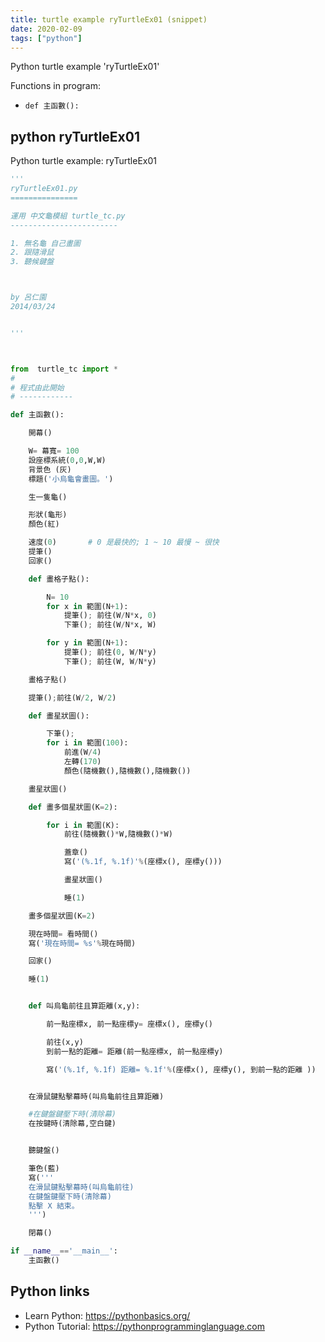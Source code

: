 ```yaml
---
title: turtle example ryTurtleEx01 (snippet)
date: 2020-02-09
tags: ["python"]
---
```

Python turtle example 'ryTurtleEx01'

Functions in program: 
* `def 主函數():`

## python ryTurtleEx01

Python turtle example: ryTurtleEx01

```python
'''
ryTurtleEx01.py
===============

運用 中文龜模組 turtle_tc.py
------------------------

1. 無名龜 自己畫圖
2. 跟隨滑鼠
3. 聽候鍵盤



by 呂仁園
2014/03/24


'''



from  turtle_tc import *
#
# 程式由此開始
# ------------

def 主函數():

    開幕()

    W= 幕寬= 100
    設座標系統(0,0,W,W)
    背景色 (灰)
    標題('小烏龜會畫圖。')

    生一隻龜()

    形狀(龜形)
    顏色(紅)

    速度(0)       # 0 是最快的; 1 ~ 10 最慢 ~ 很快
    提筆()
    回家()

    def 畫格子點():

        N= 10
        for x in 範圍(N+1):
            提筆(); 前往(W/N*x, 0)
            下筆(); 前往(W/N*x, W)

        for y in 範圍(N+1):
            提筆(); 前往(0, W/N*y)
            下筆(); 前往(W, W/N*y)

    畫格子點()

    提筆();前往(W/2, W/2)

    def 畫星狀圖():

        下筆();
        for i in 範圍(100):
            前進(W/4)
            左轉(170)
            顏色(隨機數(),隨機數(),隨機數())

    畫星狀圖()

    def 畫多個星狀圖(K=2):

        for i in 範圍(K):
            前往(隨機數()*W,隨機數()*W)

            蓋章()
            寫('(%.1f, %.1f)'%(座標x(), 座標y()))

            畫星狀圖()

            睡(1)

    畫多個星狀圖(K=2)

    現在時間= 看時間()
    寫('現在時間= %s'%現在時間)

    回家()

    睡(1)


    def 叫烏龜前往且算距離(x,y):

        前一點座標x, 前一點座標y= 座標x(), 座標y()

        前往(x,y)
        到前一點的距離= 距離(前一點座標x, 前一點座標y)

        寫('(%.1f, %.1f) 距離= %.1f'%(座標x(), 座標y(), 到前一點的距離 ))


    在滑鼠鍵點擊幕時(叫烏龜前往且算距離)

    #在鍵盤鍵壓下時(清除幕)
    在按鍵時(清除幕,空白鍵)


    聽鍵盤()

    筆色(藍)
    寫('''
    在滑鼠鍵點擊幕時(叫烏龜前往)
    在鍵盤鍵壓下時(清除幕)
    點擊 X 結束。
    ''')

    閉幕()

if __name__=='__main__':
    主函數()


```

## Python links

- Learn Python: https://pythonbasics.org/
- Python Tutorial: https://pythonprogramminglanguage.com
